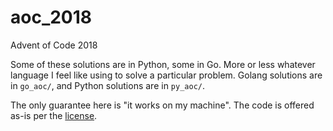 # aoc_2018
Advent of Code 2018

Some of these solutions are in Python, some in Go. More or less whatever language I feel like using to solve a particular problem. Golang solutions are in `go_aoc/`, and Python solutions are in `py_aoc/`.

The only guarantee here is "it works on my machine". The code is offered as-is per the [license](https://github.com/dnase/aoc_2018/blob/master/LICENSE).
